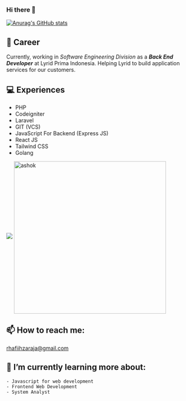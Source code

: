 ### Hi there 👋

[![Anurag's GitHub stats](https://github-readme-stats.vercel.app/api?username=rhafiihza)](https://github.com/anuraghazra/github-readme-stats)

## 💼 Career
Currently, working in *Software Engineering Division* as a ***Back End Developer*** at Lyrid Prima Indonesia. Helping Lyrid to build application services for our customers.

## 💻 Experiences
- PHP
- Codeigniter
- Laravel
- GIT (VCS)
- JavaScript For Backend (Express JS)
- React JS
- Tailwind CSS
- Golang

<img src="https://github-profile-trophy.vercel.app/?username=rhafiihza&theme=tokyonight&margin-w=15" />
<img align="center" width=400 src="https://github-readme-stats.vercel.app/api/top-langs/?username=rhafiihza&count_private=true&theme=radical" alt="ashok" />

## 📫 How to reach me: 
rhafiihzaraja@gmail.com
                    
## 🌱 I’m currently learning more about:
    - Javascript for web development 
    - Frontend Web Development
    - System Analyst
    


   
<!--
**rhafiihza/rhafiihza** is a ✨ _special_ ✨ repository because its `README.md` (this file) appears on your GitHub profile.

Here are some ideas to get you started:

- 🔭 I’m currently working on ...
- 🌱 I’m currently learning ...
- 👯 I’m looking to collaborate on ...
- 🤔 I’m looking for help with ...
- 💬 Ask me about ...
- 📫 How to reach me: ...
- 😄 Pronouns: ...
- ⚡ Fun fact: ...
-->
